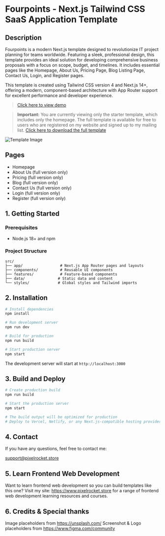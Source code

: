 # Fourpoints - Next.js Tailwind CSS SaaS Application Template

## Description

Fourpoints is a modern Next.js template designed to revolutionize IT project planning for teams worldwide. Featuring a sleek, professional design, this template provides an ideal solution for developing comprehensive business proposals with a focus on scope, budget, and timelines. It includes essential pages like the Homepage, About Us, Pricing Page, Blog Listing Page, Contact Us, Login, and Register pages.

This template is created using Tailwind CSS version 4 and Next.js 14+, offering a modern, component-based architecture with App Router support for excellent performance and developer experience.

> [Click here to view demo](https://next-fourpoints-full.vercel.app/)

> **Important:** You are currently viewing only the starter template, which includes only the homepage. The full template is available for free to users who are registered on my website and signed up to my mailing list.
> [Click here to download the full template](https://www.pixelrocket.store/free-templates/next-templates/fourpoints-tailwind-nextjs-website-template)

![Template Image](https://pixelrocket-public-assets.s3.eu-west-2.amazonaws.com/github-assets/fourpoints.png)

## Pages
- Homepage
- About Us (full version only)
- Pricing (full version only)
- Blog (full version only)
- Contact Us (full version only)
- Login (full version only)
- Register (full version only)

## 1. Getting Started

### Prerequisites
- Node.js 18+ and npm

### Project Structure
```
src/
├── app/                 # Next.js App Router pages and layouts
├── components/          # Reusable UI components
├── features/            # Feature-based components
├── data/               # Static data and content
└── styles/             # Global styles and Tailwind imports
```

## 2. Installation

```bash
# Install dependencies
npm install

# Run development server
npm run dev

# Build for production
npm run build

# Start production server
npm start
```

The development server will start at `http://localhost:3000`

## 3. Build and Deploy

```bash
# Create production build
npm run build

# Start the production server
npm start

# The build output will be optimized for production
# Deploy to Vercel, Netlify, or any Next.js-compatible hosting provider
```

## 4. Contact

If you have any questions, feel free to contact me:

support@pixelrocket.store

## 5. Learn Frontend Web Development

Want to learn frontend web development so you can build templates like this one? Visit my site: https://www.pixelrocket.store for a range of frontend web development learning resources and courses.

## 6. Credits & Special thanks

Image placeholders from https://unsplash.com/
Screenshot & Logo placeholders from https://www.figma.com/community
